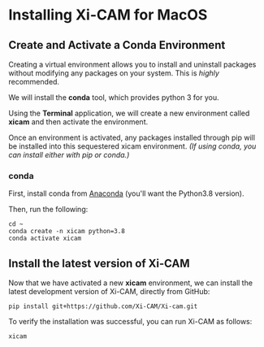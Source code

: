 # Installing Xi-CAM for MacOS

## Create and Activate a Conda Environment

Creating a virtual environment allows you to install and uninstall packages
without modifying any packages on your system. This is *highly* recommended.

We will install the **conda** tool, which provides python 3 for you.

Using the **Terminal** application, we will create a new environment called **xicam**
and then activate the environment. 

Once an environment is activated, any packages installed through pip will be installed into this
sequestered xicam environment. *(If using conda, you can install either with pip or conda.)*

### conda

First, install conda from [Anaconda](https://www.anaconda.com/products/individual#Downloads)
(you'll want the Python3.8 version).

Then, run the following:

```
cd ~
conda create -n xicam python=3.8
conda activate xicam
```

## Install the latest version of Xi-CAM

Now that we have activated a new **xicam** environment,
we can install the latest development version of Xi-CAM,
directly from GitHub:

```
pip install git+https://github.com/Xi-CAM/Xi-cam.git
```

To verify the installation was successful, you can run Xi-CAM as follows:

```
xicam
```
